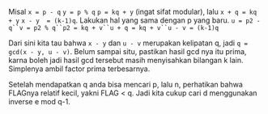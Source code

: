 Misal `x = p - q` `y = p % q` `p = kq + y` (ingat sifat modular), lalu `x + q = kq + y` `x - y  = (k-1)q`. Lakukan hal yang sama dengan p yang baru. `u = p2 - q``v = p2 % q``p2 = kq + v``u + q = kq + v``u - v = (k-1)q`

Dari sini kita tau bahwa `x - y` dan `u - v` merupakan kelipatan q, jadi `q = gcd(x - y, u - v)`. Belum sampai situ, pastikan hasil gcd nya itu prima, karna boleh jadi hasil gcd tersebut masih menyisahkan bilangan k lain. Simplenya ambil factor prima terbesarnya. 

Setelah mendapatkan q anda bisa mencari p, lalu n, perhatikan bahwa FLAGnya relatif kecil, yakni FLAG < q. Jadi kita cukup cari d menggunakan inverse e mod q-1.